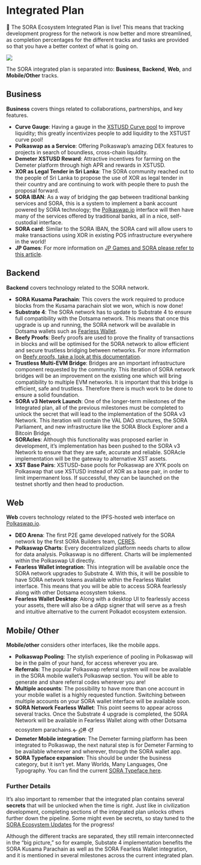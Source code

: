 # Integrated Plan

🎉 The SORA Ecosystem Integrated Plan is live! This means that tracking development progress for the network is now better and more streamlined, as completion percentages for the different tracks and tasks are provided so that you have a better context of what is going on.

![](https://sora.org/plan)

The SORA integrated plan is separated into: **Business**, **Backend**, **Web**, and **Mobile/Other** tracks.

## Business

**Business** covers things related to collaborations, partnerships, and key features.

- **Curve Gauge**: Having a gauge in the [XSTUSD Curve pool](https://curve.fi/factory/68) to improve liquidity; this greatly incentivizes people to add liquidity to the XSTUST curve pool!
- **Polkaswap as a Service**: Offering Polkaswap’s amazing DEX features to projects in search of boundless, cross-chain liquidity.
- **Demeter XSTUSD Reward**: Attractive incentives for farming on the Demeter platform through high APR and rewards in XSTUSD.
- **XOR as Legal Tender in Sri Lanka**: The SORA community reached out to the people of Sri Lanka to propose the use of XOR as legal tender in their country and are continuing to work with people there to push the proposal forward.
- **SORA IBAN**: As a way of bridging the gap between traditional banking services and SORA, this is a system to implement a bank account powered by SORA technology; the [Polkaswap.io](http://polkaswap.io) interface will then have many of the services offered by traditional banks, all in a nice, self-custodial interface.
- **SORA card**: Similar to the SORA IBAN, the SORA card will allow users to make transactions using XOR in existing POS infrastructure everywhere in the world!
- **JP Games**: For more information on [JP Games and SORA please refer to this article](https://medium.com/sora-xor/sora-xor-could-be-the-official-native-token-of-the-pegasus-world-kit-4ac45fd7cc32).

## Backend

**Backend** covers technology related to the SORA network.

- **SORA Kusama Parachain**: This covers the work required to produce blocks from the Kusama parachain slot we won, which is now done!
- **Substrate 4**: The SORA network has to update to Substrate 4 to ensure full compatibility with the Dotsama network. This means that once this upgrade is up and running, the SORA network will be available in Dotsama wallets such as [Fearless Wallet](https://fearlesswallet.io/).
- **Beefy Proofs**: Beefy proofs are used to prove the finality of transactions in blocks and will be optimised for the SORA network to allow efficient and secure trustless bridging between networks. For more information on [Beefy proofs, take a look at this documentation](https://github.com/paritytech/grandpa-bridge-gadget/blob/master/docs/beefy.md).
- **Trustless Multi-EVM Bridge**: Bridges are an important infrastructure component requested by the community. This iteration of SORA network bridges will be an improvement on the existing one which will bring compatibility to multiple EVM networks. It is important that this bridge is efficient, safe and trustless. Therefore there is much work to be done to ensure a solid foundation.
- **SORA v3 Network Launch**: One of the longer-term milestones of the Integrated plan, all of the previous milestones must be completed to unlock the secret that will lead to the implementation of the SORA v3 Network. This iteration will contain the VAL DAO structures, the SORA Parliament, and new infrastructure like the SORA Block Explorer and a Bitcoin Bridge.
- **SORAcles**: Although this functionality was proposed earlier in development, it’s implementation has been pushed to the SORA v3 Network to ensure that they are safe, accurate and reliable. SORAcle implementation will be the gateway to alternative XST assets.
- **XST Base Pairs**: XSTUSD-base pools for Polkaswap are XYK pools on Polkaswap that use XSTUSD instead of XOR as a base pair, in order to limit impermanent loss. If successful, they can be launched on the testnet shortly and then head to production.

## Web

**Web** covers technology related to the IPFS-hosted web interface on [Polkaswap.io](https://polkaswap.io/).

- **DEO Arena**: The first P2E game developed natively for the SORA network by the first SORA Builders team, [CERES](https://cerestoken.io/).
- **Polkaswap Charts**: Every decentralized platform needs charts to allow for data analysis. Polkaswap is no different. Charts will be implemented within the Polkaswap UI directly.
- **Fearless Wallet integration**: This integration will be available once the SORA network upgrades to Substrate 4. With this, it will be possible to have SORA network tokens available within the Fearless Wallet interface. This means that you will be able to access SORA fearlessly along with other Dotsama ecosystem tokens.
- **Fearless Wallet Desktop**: Along with a desktop UI to fearlessly access your assets, there will also be a dApp signer that will serve as a fresh and intuitive alternative to the current Polkadot ecosystem extension.

## Mobile/ Other

**Mobile/other** considers other interfaces, like the mobile apps.

- **Polkaswap Pooling**: The stylish experience of pooling in Polkaswap will be in the palm of your hand, for access wherever you are.
- **Referrals**: The popular Polkaswap referral system will now be available in the SORA mobile wallet’s Polkaswap section. You will be able to generate and share referral codes wherever you are!
- **Multiple accounts**: The possibility to have more than one account in your mobile wallet is a highly requested function. Switching between multiple accounts on your SORA wallet interface will be available soon.
- **SORA Network Fearless Wallet**: This point seems to appear across several tracks. Once the Substrate 4 upgrade is completed, the SORA Network will be available in Fearless Wallet along with other Dotsama ecosystem parachains.𒉡𒉎𒋼
- **Demeter Mobile integration**: The Demeter farming platform has been integrated to Polkaswap, the next natural step is for Demeter Farming to be available whenever and wherever, through the SORA wallet app.
- **SORA Typeface expansion**: This should be under the business category, but it isn’t yet. Many Worlds, Many Languages, One Typography. You can find the current [SORA Typeface here](https://fonts.google.com/specimen/Sora).

### Further Details

It’s also important to remember that the integrated plan contains several **secrets** that will be unlocked when the time is right. Just like in civilization development, completing sections of the integrated plan unlocks others further down the pipeline. Some might even be secrets, so stay tuned to the [SORA Ecosystem Updates](https://app.subsocial.network/@sora-xor) for the progress!

Although the different tracks are separated, they still remain interconnected in the “big picture,” so for example, Substate 4 implementation benefits the SORA Kusama Parachain as well as the SORA Fearless Wallet integration, and it is mentioned in several milestones across the current integrated plan.
